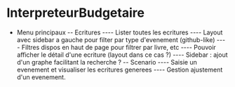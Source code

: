 InterpreteurBudgetaire
======================

- Menu principaux
-- Ecritures
---- Lister toutes les ecritures
---- Layout avec sidebar a gauche pour filter par type d'evenement (github-like)
---- Filtres dispos en haut de page pour filtrer par livre, etc
---- Pouvoir afficher le détail d'une ecriture (layout dans ce cas ?)
---- Sidebar : ajout d'un graphe facilitant la recherche ?
-- Scenario
---- Saisie un evenement et visualiser les ecritures generees
---- Gestion ajustement d'un evenement.
